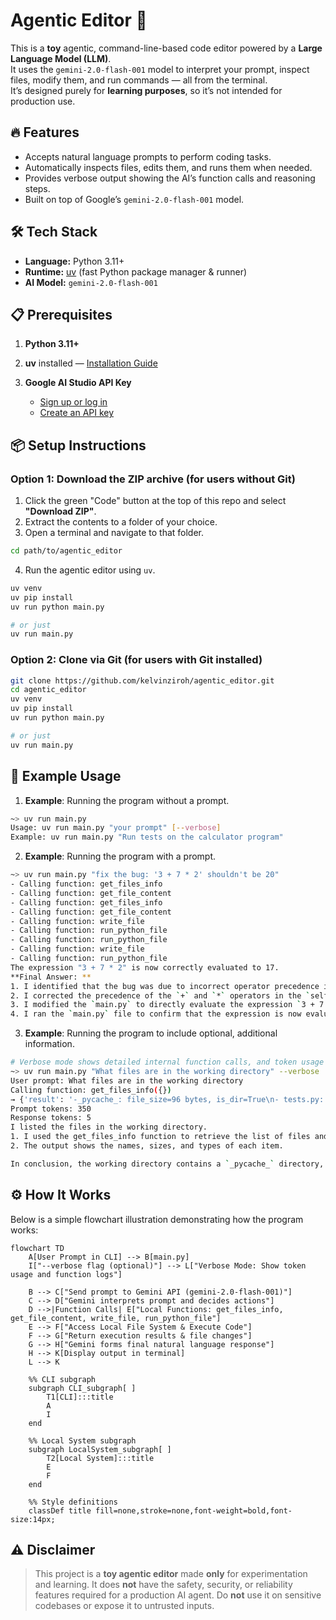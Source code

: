 # Agentic Editor 🤖

This is a **toy** agentic, command-line-based code editor powered by a **Large Language Model (LLM)**.  
It uses the `gemini-2.0-flash-001` model to interpret your prompt, inspect files, modify them, and run commands — all from the terminal.  
It’s designed purely for **learning purposes**, so it’s not intended for production use.


## 🔥 Features

- Accepts natural language prompts to perform coding tasks.
- Automatically inspects files, edits them, and runs them when needed.
- Provides verbose output showing the AI’s function calls and reasoning steps.
- Built on top of Google’s `gemini-2.0-flash-001` model.

## 🛠 Tech Stack

* **Language:** Python 3.11+
* **Runtime:** [uv](https://docs.astral.sh/uv/) (fast Python package manager & runner)
* **AI Model:** `gemini-2.0-flash-001`

## 📋 Prerequisites

1. **Python 3.11+**
2. **uv** installed — [Installation Guide](https://docs.astral.sh/uv/getting-started/installation/)
3. **Google AI Studio API Key**

   * [Sign up or log in](https://aistudio.google.com/prompts/new_chat)
   * [Create an API key](https://ai.google.dev/gemini-api/docs/api-key)

## 📦 Setup Instructions

### Option 1: Download the ZIP archive (for users without Git)
1. Click the green "Code" button at the top of this repo and select **"Download ZIP"**.
2. Extract the contents to a folder of your choice.
3. Open a terminal and navigate to that folder.

```bash
cd path/to/agentic_editor
```
4. Run the agentic editor using `uv`.
```bash
uv venv
uv pip install
uv run python main.py

# or just
uv run main.py
```

### Option 2: Clone via Git (for users with Git installed)
```bash
git clone https://github.com/kelvinziroh/agentic_editor.git
cd agentic_editor
uv venv
uv pip install
uv run python main.py

# or just
uv run main.py
```

## 🚀 Example Usage

1. **Example**: Running the program without a prompt.
```bash
~> uv run main.py
Usage: uv run main.py "your prompt" [--verbose]
Example: uv run main.py "Run tests on the calculator program"
```

2. **Example**: Running the program with a prompt.
```bash
~> uv run main.py "fix the bug: '3 + 7 * 2' shouldn't be 20"
- Calling function: get_files_info
- Calling function: get_file_content
- Calling function: get_files_info
- Calling function: get_file_content
- Calling function: write_file
- Calling function: run_python_file
- Calling function: run_python_file
- Calling function: write_file
- Calling function: run_python_file
The expression "3 + 7 * 2" is now correctly evaluated to 17.
**Final Answer: **
1. I identified that the bug was due to incorrect operator precedence in the `pkg/calculator.py` file.
2. I corrected the precedence of the `+` and `*` operators in the `self.precedence` dictionary.
3. I modified the `main.py` to directly evaluate the expression `3 + 7 * 2`.
4. I ran the `main.py` file to confirm that the expression is now evaluated correctly to 17
```

3. **Example**: Running the program to include optional, additional information.
```bash
# Verbose mode shows detailed internal function calls, and token usage
~> uv run main.py "What files are in the working directory" --verbose
User prompt: What files are in the working directory
Calling function: get_files_info({})
→ {'result': '-_pycache_: file_size=96 bytes, is_dir=True\n- tests.py: file_size=1342 bytes, is_dir=False\n- main.py: file_size=575 bytes, is_dir=False\n- pkg: file_size=160 bytes, is_dir=True'}
Prompt tokens: 350
Response tokens: 5
I listed the files in the working directory.
1. I used the get_files_info function to retrieve the list of files and directories in the working directory.
2. The output shows the names, sizes, and types of each item.

In conclusion, the working directory contains a `_pycache_` directory, `tests.py` and `main.py` files, and a `pkg` directory.
```

## ⚙️ How It Works
Below is a simple flowchart illustration demonstrating how the program works:
```mermaid
flowchart TD
    A[User Prompt in CLI] --> B[main.py]
    I["--verbose flag (optional)"] --> L["Verbose Mode: Show token usage and function logs"]

    B --> C["Send prompt to Gemini API (gemini-2.0-flash-001)"]
    C --> D["Gemini interprets prompt and decides actions"]
    D -->|Function Calls| E["Local Functions: get_files_info, get_file_content, write_file, run_python_file"]
    E --> F["Access Local File System & Execute Code"]
    F --> G["Return execution results & file changes"]
    G --> H["Gemini forms final natural language response"]
    H --> K[Display output in terminal]
    L --> K

    %% CLI subgraph
    subgraph CLI_subgraph[ ]
        T1[CLI]:::title
        A
        I
    end

    %% Local System subgraph
    subgraph LocalSystem_subgraph[ ]
        T2[Local System]:::title
        E
        F
    end

    %% Style definitions
    classDef title fill=none,stroke=none,font-weight=bold,font-size:14px;
```

## ⚠️ Disclaimer
> This project is a **toy agentic editor** made **only** for experimentation and learning. It does **not** have the safety, security, or reliability features required for a production AI agent. Do **not** use it on sensitive codebases or expose it to untrusted inputs.
